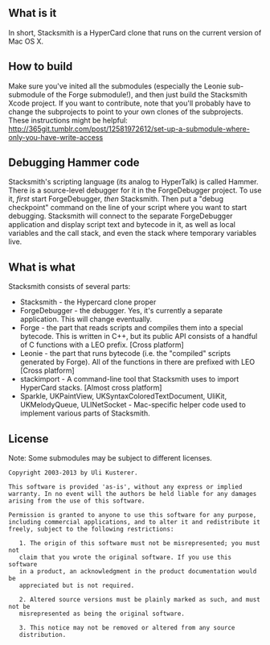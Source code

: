 What is it
----------

In short, Stacksmith is a HyperCard clone that runs on the current version of Mac OS X.


How to build
------------

Make sure you've inited all the submodules (especially the Leonie sub-submodule of the Forge submodule!), and then just build the Stacksmith Xcode project. If you want to contribute, note that you'll probably have to change the subprojects to point to your own clones of the subprojects. These instructions might be helpful: http://365git.tumblr.com/post/12581972612/set-up-a-submodule-where-only-you-have-write-access


Debugging Hammer code
---------------------

Stacksmith's scripting language (its analog to HyperTalk) is called Hammer. There is a source-level debugger for it in the ForgeDebugger project. To use it, *first* start ForgeDebugger, *then* Stacksmith. Then put a "debug checkpoint" command on the line of your script where you want to start debugging. Stacksmith will connect to the separate ForgeDebugger application and display script text and bytecode in it, as well as local variables and the call stack, and even the stack where temporary variables live.


What is what
------------

Stacksmith consists of several parts:

* Stacksmith - the Hypercard clone proper
* ForgeDebugger - the debugger. Yes, it's currently a separate application. This will change eventually.
* Forge - the part that reads scripts and compiles them into a special bytecode. This is written in C++, but its public API consists of a handful of C functions with a LEO prefix. [Cross platform]
* Leonie - the part that runs bytecode (i.e. the "compiled" scripts generated by Forge). All of the functions in there are prefixed with LEO [Cross platform]
* stackimport - A command-line tool that Stacksmith uses to import HyperCard stacks. [Almost cross platform]
* Sparkle, UKPaintView, UKSyntaxColoredTextDocument, UliKit, UKMelodyQueue, ULINetSocket - Mac-specific helper code used to implement various parts of Stacksmith.


License
-------

Note: Some submodules may be subject to different licenses.

	Copyright 2003-2013 by Uli Kusterer.
	
	This software is provided 'as-is', without any express or implied
	warranty. In no event will the authors be held liable for any damages
	arising from the use of this software.
	
	Permission is granted to anyone to use this software for any purpose,
	including commercial applications, and to alter it and redistribute it
	freely, subject to the following restrictions:
	
	   1. The origin of this software must not be misrepresented; you must not
	   claim that you wrote the original software. If you use this software
	   in a product, an acknowledgment in the product documentation would be
	   appreciated but is not required.
	
	   2. Altered source versions must be plainly marked as such, and must not be
	   misrepresented as being the original software.
	
	   3. This notice may not be removed or altered from any source
	   distribution.

